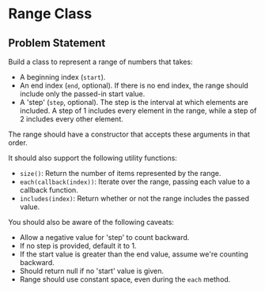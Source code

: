 

# Range Class

## Problem Statement

Build a class to represent a range of numbers that takes:
- A beginning index (`start`).
- An end index (`end`, optional). If there is no end index, the range should include only the passed-in start value.
- A 'step' (`step`, optional). The step is the interval at which elements are included. A step of 1 includes every element in the range, while a step of 2 includes every other element.

The range should have a constructor that accepts these arguments in that order.

It should also support the following utility functions:
- `size()`: Return the number of items represented by the range.
- `each(callback(index))`: Iterate over the range, passing each value to a callback function.
- `includes(index)`: Return whether or not the range includes the passed value.

You should also be aware of the following caveats:
- Allow a negative value for 'step' to count backward.
- If no step is provided, default it to 1.
- If the start value is greater than the end value, assume we're counting backward.
- Should return null if no 'start' value is given.
- Range should use constant space, even during the `each` method.


